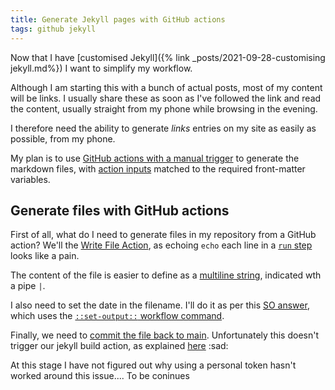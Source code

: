 ```yaml
---
title: Generate Jekyll pages with GitHub actions
tags: github jekyll
---
```


Now that I have [customised Jekyll]({% link _posts/2021-09-28-customising jekyll.md%}) I want to simplify my workflow.

Although I am starting this with a bunch of actual posts, most of my content will be links. I usually share these as soon as I've followed the link and read the content, usually straight from my phone while browsing in the evening.

I therefore need the ability to generate *links* entries on my site as easily as possible, from my phone.

My plan is to use [GitHub actions with a manual trigger](https://github.blog/changelog/2020-07-06-github-actions-manual-triggers-with-workflow_dispatch/) to generate the markdown files, with [action inputs](https://docs.github.com/en/actions/creating-actions/metadata-syntax-for-github-actions#inputs) matched to the required front-matter variables.

## Generate files with GitHub actions

First of all, what do I need to generate files in my repository from a GitHub action? 
We'll the [Write File Action](https://github.com/marketplace/actions/write-file), as echoing `echo` each line in a [`run` step](https://docs.github.com/en/actions/learn-github-actions/workflow-syntax-for-github-actions#jobsjob_idstepsrun) looks like a pain.

The content of the file is easier to define as a [multiline string](https://alisoftware.github.io/yaml/2021/08/19/yaml-part2-strings/), indicated wth a pipe `|`.

I also need to set the date in the filename. 
I'll do it as per this [SO answer](https://stackoverflow.com/a/60942437), which uses the [`::set-output::` workflow command](https://docs.github.com/en/actions/learn-github-actions/workflow-commands-for-github-actions).

Finally, we need to [commit the file back to main](https://lannonbr.com/blog/2019-12-09-git-commit-in-actions).
Unfortunately this doesn't trigger our jekyll build action, as explained [here](https://github.community/t/github-action-not-triggering-gh-pages-upon-push/16096) :sad:

At this stage I have not figured out why using a personal token hasn't worked around this issue.... To be coninues



